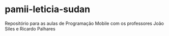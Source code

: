 # pamii-leticia-sudan
Repositório para as aulas de Programação Mobile com os professores João Siles e Ricardo Palhares
